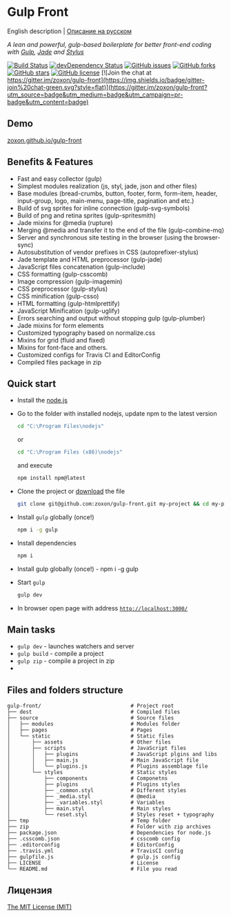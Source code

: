 # Gulp Front

English description | [Описание на русском](README_RU.md)

*A lean and powerful, gulp-based boilerplate for better front-end coding with [Gulp](http://gulpjs.com/), [Jade](http://jade-lang.com/) and [Stylus](https://learnboost.github.io/stylus/)*

[![Build Status](https://api.travis-ci.org/zoxon/gulp-front.svg)](https://travis-ci.org/zoxon/gulp-front)
[![devDependency Status](https://david-dm.org/zoxon/gulp-front/dev-status.svg)](https://david-dm.org/zoxon/gulp-front#info=devDependencies)
[![GitHub issues](https://img.shields.io/github/issues/zoxon/gulp-front.svg?style=flat)](https://github.com/zoxon/gulp-front/issues)
[![GitHub forks](https://img.shields.io/github/forks/zoxon/gulp-front.svg?style=flat)](https://github.com/zoxon/gulp-front/network)
[![GitHub stars](https://img.shields.io/github/stars/zoxon/gulp-front.svg?style=flat)](https://github.com/zoxon/gulp-front/stargazers)
[![GitHub license](https://img.shields.io/badge/license-MIT-blue.svg?style=flat)](https://github.com/zoxon/gulp-front/blob/master/LICENSE)
[![Join the chat at https://gitter.im/zoxon/gulp-front](https://img.shields.io/badge/gitter-join%20chat-green.svg?style=flat)](https://gitter.im/zoxon/gulp-front?utm_source=badge&utm_medium=badge&utm_campaign=pr-badge&utm_content=badge)

## Demo
[zoxon.github.io/gulp-front](http://zoxon.github.io/gulp-front/)

## Benefits & Features

* Fast and easy collector (gulp)
* Simplest modules realization (js, styl, jade, json and other files) 
* Base modules (bread-crumbs, button, footer, form, form-item, header, input-group, logo, main-menu, page-title, pagination and etc.) 
* Build of svg sprites for inline connection (gulp-svg-symbols) 
* Build of png and retina sprites (gulp-spritesmith)
* Jade mixins for @media (rupture)
* Merging @media and transfer it to the end of the file (gulp-combine-mq)
* Server and synchronous site testing in the browser (using the browser-sync)
* Autosubstitution of vendor prefixes in CSS (autoprefixer-stylus)
* Jade template and HTML preprocessor (gulp-jade)
* JavaScript files concatenation (gulp-include)
* CSS formatting (gulp-csscomb)
* Image compression (gulp-imagemin)
* CSS preprocessor (gulp-stylus)
* CSS minification (gulp-csso)
* HTML formatting (gulp-htmlprettify)
* JavaScript Minification (gulp-uglify)
* Errors searching and output without stopping gulp (gulp-plumber)
* Jade mixins for form elements
* Customized typography based on normalize.css
* Mixins for grid (fluid and fixed)
* Mixins for font-face and others.
* Customized configs for Travis CI and EditorConfig
* Compiled files package in zip


## Quick start

* Install the [node.js](https://nodejs.org)

* Go to the folder with installed nodejs, update npm to the latest version

	```bash
	cd "C:\Program Files\nodejs"
	```

	or

	```bash
	cd "C:\Program Files (x86)\nodejs"
	```

	and execute

	```bash
	npm install npm@latest
	```

* Clone the project or [download](https://github.com/zoxon/gulp-front/archive/master.zip) the file

	```bash
	git clone git@github.com:zoxon/gulp-front.git my-project && cd my-project
	```

* Install `gulp` globally (once!)

	```bash
	npm i -g gulp
	```

* Install dependencies

	```bash
	npm i
	```

* Install gulp globally (once!) - npm i -g gulp

* Start `gulp`

	```bash
	gulp dev
	```

* In browser open page with address [`http://localhost:3000/`](http://localhost:3000/)

## Main tasks

* `gulp dev` - launches watchers and server
* `gulp build` - compile a project
* `gulp zip` - compile a project in zip
* 


## Files and folders structure

```
gulp-front/                             # Project root
├── dest                                # Compiled files
├── source                              # Source files
│   ├── modules                         # Modules folder
│   ├── pages                           # Pages
│   └── static                          # Static files
│       ├── assets                      # Other files
│       ├── scripts                     # JavaScript files
│       │   ├── plugins                 # JavaScript plgins and libs
│       │   ├── main.js                 # Main JavaScript file
│       │   └── plugins.js              # Plugins assemblage file
│       └── styles                      # Static styles
│           ├── components              # Componetns
│           ├── plugins                 # Plugins styles
│           ├── _common.styl            # Different styles
│           ├── _media.styl             # @media
│           ├── _variables.styl         # Variables
│           ├── main.styl               # Main styles
│           └── reset.styl              # Styles reset + typography
├── tmp                                 # Temp folder
├── zip                                 # Folder with zip archives
├── package.json                        # Dependencies for node.js
├── .csscomb.json                       # csscomb config
├── .editorconfig                       # EditorConfig
├── .travis.yml                         # TravisCI config
├── gulpfile.js                         # gulp.js config
├── LICENSE                             # License
└── README.md                           # File you read
```

## Лицензия
[The MIT License (MIT)](LICENSE)
